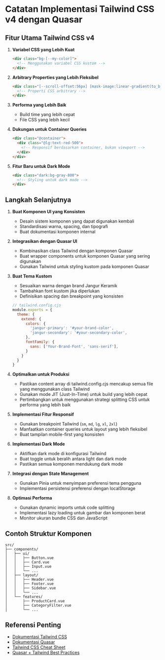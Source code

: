 # Catatan Implementasi Tailwind CSS v4 dengan Quasar

## Fitur Utama Tailwind CSS v4

1. **Variabel CSS yang Lebih Kuat**
   ```html
   <div class="bg-[--my-color]">
     <!-- Menggunakan variabel CSS kustom -->
   </div>
   ```

2. **Arbitrary Properties yang Lebih Fleksibel**
   ```html
   <div class="[--scroll-offset:56px] [mask-image:linear-gradient(to_bottom,black,transparent)]">
     <!-- Properti CSS arbitrary -->
   </div>
   ```

3. **Performa yang Lebih Baik**
   - Build time yang lebih cepat
   - File CSS yang lebih kecil

4. **Dukungan untuk Container Queries**
   ```html
   <div class="@container">
     <div class="@lg:text-red-500">
       <!-- Responsif berdasarkan container, bukan viewport -->
     </div>
   </div>
   ```

5. **Fitur Baru untuk Dark Mode**
   ```html
   <div class="dark:bg-gray-800">
     <!-- Styling untuk dark mode -->
   </div>
   ```

## Langkah Selanjutnya

1. **Buat Komponen UI yang Konsisten**
   - Desain sistem komponen yang dapat digunakan kembali
   - Standardisasi warna, spacing, dan tipografi
   - Buat dokumentasi komponen internal

2. **Integrasikan dengan Quasar UI**
   - Kombinasikan class Tailwind dengan komponen Quasar
   - Buat wrapper components untuk komponen Quasar yang sering digunakan
   - Gunakan Tailwind untuk styling kustom pada komponen Quasar

3. **Buat Tema Kustom**
   - Sesuaikan warna dengan brand Jangur Keramik
   - Tambahkan font kustom jika diperlukan
   - Definisikan spacing dan breakpoint yang konsisten

   ```js
   // tailwind.config.cjs
   module.exports = {
     theme: {
       extend: {
         colors: {
           'jangur-primary': '#your-brand-color',
           'jangur-secondary': '#your-secondary-color',
         },
         fontFamily: {
           sans: ['Your-Brand-Font', 'sans-serif'],
         }
       }
     }
   }
   ```

4. **Optimalkan untuk Produksi**
   - Pastikan content array di tailwind.config.cjs mencakup semua file yang menggunakan class Tailwind
   - Gunakan mode JIT (Just-In-Time) untuk build yang lebih cepat
   - Pertimbangkan untuk menggunakan strategi splitting CSS untuk performa yang lebih baik

5. **Implementasi Fitur Responsif**
   - Gunakan breakpoint Tailwind (`sm`, `md`, `lg`, `xl`, `2xl`)
   - Manfaatkan container queries untuk layout yang lebih fleksibel
   - Buat tampilan mobile-first yang konsisten

6. **Implementasi Dark Mode**
   - Aktifkan dark mode di konfigurasi Tailwind
   - Buat toggle untuk beralih antara light dan dark mode
   - Pastikan semua komponen mendukung dark mode

7. **Integrasi dengan State Management**
   - Gunakan Pinia untuk menyimpan preferensi tema pengguna
   - Implementasi persistensi preferensi dengan localStorage

8. **Optimasi Performa**
   - Gunakan dynamic imports untuk code splitting
   - Implementasi lazy loading untuk gambar dan komponen berat
   - Monitor ukuran bundle CSS dan JavaScript

## Contoh Struktur Komponen

```
src/
├── components/
│   ├── ui/
│   │   ├── Button.vue
│   │   ├── Card.vue
│   │   ├── Input.vue
│   │   └── ...
│   ├── layout/
│   │   ├── Header.vue
│   │   ├── Footer.vue
│   │   ├── Sidebar.vue
│   │   └── ...
│   └── features/
│       ├── ProductCard.vue
│       ├── CategoryFilter.vue
│       └── ...
```

## Referensi Penting

- [Dokumentasi Tailwind CSS](https://tailwindcss.com/docs)
- [Dokumentasi Quasar](https://quasar.dev/docs)
- [Tailwind CSS Cheat Sheet](https://nerdcave.com/tailwind-cheat-sheet)
- [Quasar + Tailwind Best Practices](https://quasar.dev/style/tailwindcss)